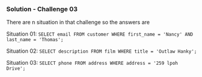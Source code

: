 ### Solution - Challenge 03

There are n situation in that challenge so the answers are

Situation 01: ```SELECT email FROM customer WHERE first_name = 'Nancy' AND last_name = 'Thomas';```

Situation 02: ```SELECT description FROM film WHERE title = 'Outlaw Hanky';```

Situation 03: ```SELECT phone FROM address WHERE address = '259 lpoh Drive';```